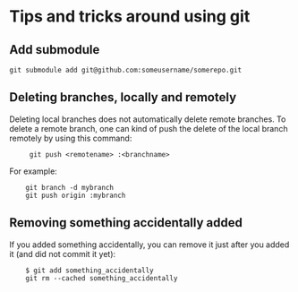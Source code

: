 # Tips and tricks around using git

## Add submodule
    git submodule add git@github.com:someusername/somerepo.git

## Deleting branches, locally and remotely
Deleting local branches does not automatically delete remote branches.
To delete a remote branch, one can kind of push the delete of the local branch
remotely by using this command:

         git push <remotename> :<branchname>

For example:

        git branch -d mybranch
        git push origin :mybranch


## Removing something accidentally added
If you added something accidentally, you can remove it just after you added it (and did not
commit it yet):

        $ git add something_accidentally
        git rm --cached something_accidentally

